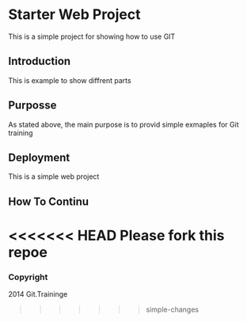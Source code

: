# Starter Web Project

This is a simple project for showing how to use GIT

## Introduction

This is example to show diffrent parts

## Purposse

As stated above, the main purpose is to provid simple exmaples for Git training

## Deployment

This is a simple web project

## How To Continu

<<<<<<< HEAD
Please fork this repoe
=======

### Copyright

2014 Git.Traininge
>>>>>>> simple-changes
